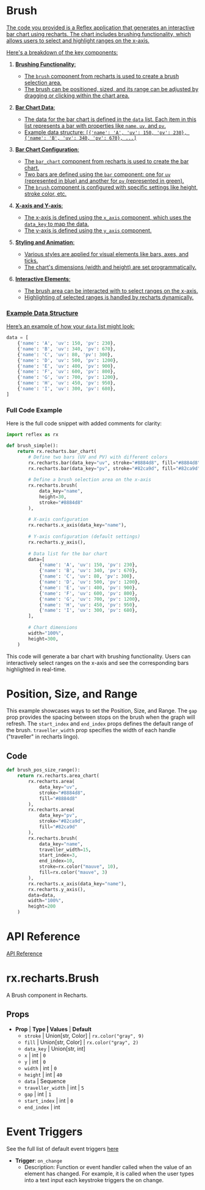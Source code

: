 # Brush

<a class="rt-Text rt-reset rt-Link rt-underline-none flex flex-row items-center gap-6 hover:!text-violet-11 text-slate-12 cursor-pointer mb-2 transition-colors group css-1macts" data-accent-color="" href="https://reflex.dev/docs/library/graphing/general/brush/#simple-example">

The code you provided is a Reflex application that generates an interactive bar chart using recharts. The chart includes brushing functionality, which allows users to select and highlight ranges on the x-axis.

Here's a breakdown of the key components:

1. **Brushing Functionality**:
   - The `brush` component from recharts is used to create a brush selection area.
   - The brush can be positioned, sized, and its range can be adjusted by dragging or clicking within the chart area.

2. **Bar Chart Data**:
   - The data for the bar chart is defined in the `data` list. Each item in this list represents a bar with properties like `name`, `uv`, and `pv`.
   - Example data structure: `[{'name': 'A', 'uv': 150, 'pv': 230}, {'name': 'B', 'uv': 340, 'pv': 670}, ...]`

3. **Bar Chart Configuration**:
   - The `bar_chart` component from recharts is used to create the bar chart.
   - Two bars are defined using the `bar` component: one for `uv` (represented in blue) and another for `pv` (represented in green).
   - The `brush` component is configured with specific settings like height, stroke color, etc.

4. **X-axis and Y-axis**:
   - The x-axis is defined using the `x_axis` component, which uses the `data_key` to map the data.
   - The y-axis is defined using the `y_axis` component.

5. **Styling and Animation**:
   - Various styles are applied for visual elements like bars, axes, and ticks.
   - The chart's dimensions (width and height) are set programmatically.

6. **Interactive Elements**:
   - The brush area can be interacted with to select ranges on the x-axis.
   - Highlighting of selected ranges is handled by recharts dynamically.

### Example Data Structure
Here’s an example of how your `data` list might look:

```python
data = [
    {'name': 'A', 'uv': 150, 'pv': 230},
    {'name': 'B', 'uv': 340, 'pv': 670},
    {'name': 'C', 'uv': 80, 'pv': 300},
    {'name': 'D', 'uv': 500, 'pv': 1200},
    {'name': 'E', 'uv': 400, 'pv': 900},
    {'name': 'F', 'uv': 600, 'pv': 800},
    {'name': 'G', 'uv': 700, 'pv': 1200},
    {'name': 'H', 'uv': 450, 'pv': 950},
    {'name': 'I', 'uv': 300, 'pv': 680},
]
```

### Full Code Example
Here is the full code snippet with added comments for clarity:

```python
import reflex as rx

def brush_simple():
    return rx.recharts.bar_chart(
        # Define two bars (UV and PV) with different colors
        rx.recharts.bar(data_key="uv", stroke="#8884d8", fill="#8884d8"),
        rx.recharts.bar(data_key="pv", stroke="#82ca9d", fill="#82ca9d"),
        
        # Define a brush selection area on the x-axis
        rx.recharts.brush(
            data_key="name",
            height=30,
            stroke="#8884d8"
        ),
        
        # X-axis configuration
        rx.recharts.x_axis(data_key="name"),
        
        # Y-axis configuration (default settings)
        rx.recharts.y_axis(),
        
        # Data list for the bar chart
        data=[
            {'name': 'A', 'uv': 150, 'pv': 230},
            {'name': 'B', 'uv': 340, 'pv': 670},
            {'name': 'C', 'uv': 80, 'pv': 300},
            {'name': 'D', 'uv': 500, 'pv': 1200},
            {'name': 'E', 'uv': 400, 'pv': 900},
            {'name': 'F', 'uv': 600, 'pv': 800},
            {'name': 'G', 'uv': 700, 'pv': 1200},
            {'name': 'H', 'uv': 450, 'pv': 950},
            {'name': 'I', 'uv': 300, 'pv': 680},
        ],
        
        # Chart dimensions
        width="100%",
        height=300,
    )
```

This code will generate a bar chart with brushing functionality. Users can interactively select ranges on the x-axis and see the corresponding bars highlighted in real-time.

# Position, Size, and Range

This example showcases ways to set the Position, Size, and Range. The `gap` prop provides the spacing between stops on the brush when the graph will refresh. The `start_index` and `end_index` props defines the default range of the brush. `traveller_width` prop specifies the width of each handle ("traveller" in recharts lingo).

## Code

```python
def brush_pos_size_range():
    return rx.recharts.area_chart(
        rx.recharts.area(
            data_key="uv",
            stroke="#8884d8",
            fill="#8884d8"
        ),
        rx.recharts.area(
            data_key="pv",
            stroke="#82ca9d",
            fill="#82ca9d"
        ),
        rx.recharts.brush(
            data_key="name",
            traveller_width=15,
            start_index=3,
            end_index=10,
            stroke=rx.color("mauve", 10),
            fill=rx.color("mauve", 3)
        ),
        rx.recharts.x_axis(data_key="name"),
        rx.recharts.y_axis(),
        data=data,
        width="100%",
        height=200
    )
```

# API Reference

[API Reference](https://reflex.dev/docs/library/graphing/general/brush/#rx.recharts.brush)

# rx.recharts.Brush

A Brush component in Recharts.

## Props

- **Prop** | **Type | Values** | **Default**
  - `stroke` | Union[str, Color] | `rx.color("gray", 9)`
  - `fill` | Union[str, Color] | `rx.color("gray", 2)`
  - `data_key` | Union[str, int]
  - `x` | int | `0`
  - `y` | int | `0`
  - `width` | int | `0`
  - `height` | int | `40`
  - `data` | Sequence
  - `traveller_width` | int | `5`
  - `gap` | int | `1`
  - `start_index` | int | `0`
  - `end_index` | int

# Event Triggers

See the full list of default event triggers [here](https://reflex.dev/docs/api-reference/event-triggers/)

- **Trigger**: `on_change`
  - Description: Function or event handler called when the value of an element has changed. For example, it is called when the user types into a text input each keystroke triggers the on change.